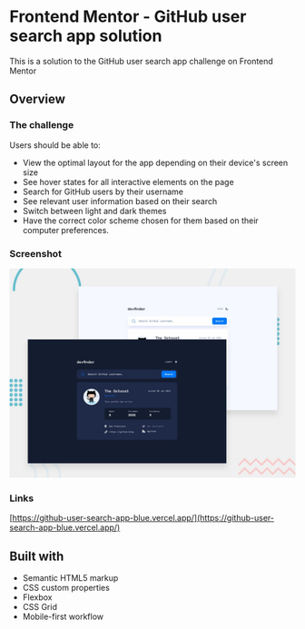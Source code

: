 # Frontend Mentor - GitHub user search app solution

This is a solution to the GitHub user search app challenge on Frontend Mentor


## Overview

### The challenge

Users should be able to:

- View the optimal layout for the app depending on their device's screen size
- See hover states for all interactive elements on the page
- Search for GitHub users by their username
- See relevant user information based on their search
- Switch between light and dark themes
- Have the correct color scheme chosen for them based on their computer preferences.

### Screenshot

![](/preview/preview.jpg)

### Links

[https://github-user-search-app-blue.vercel.app/](https://github-user-search-app-blue.vercel.app/)

## Built with

- Semantic HTML5 markup
- CSS custom properties
- Flexbox
- CSS Grid
- Mobile-first workflow
